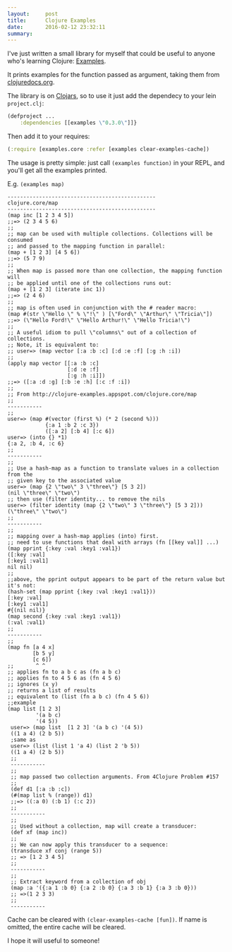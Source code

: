 ```yaml
---
layout:     post
title:      Clojure Examples
date:       2016-02-12 23:32:11
summary:    
---
```


I've just written a small library for myself that could be useful to anyone who's learning Clojure: [Examples](https://github.com/dariooddenino/examples).

It prints examples for the function passed as argument, taking them from [clojuredocs.org](http://clojuredocs.org).

The library is on [Clojars](https://clojars.org/examples), so to use it just add the dependecy to your lein `project.clj`:

```clojure
(defproject ...
    :dependencies [[examples \"0.3.0\"]]}
```

Then add it to your requires:

```clojure
(:require [examples.core :refer [examples clear-examples-cache])
```

The usage is pretty simple: just call `(examples function)` in your REPL, and you'll get all the examples printed.

E.g. `(examples map)`

```
-----------------------------------------------
clojure.core/map
-----------------------------------------------
(map inc [1 2 3 4 5])
;;=> (2 3 4 5 6)
;;
;; map can be used with multiple collections. Collections will be consumed
;; and passed to the mapping function in parallel:
(map + [1 2 3] [4 5 6])
;;=> (5 7 9)
;;
;; When map is passed more than one collection, the mapping function will
;; be applied until one of the collections runs out:
(map + [1 2 3] (iterate inc 1))
;;=> (2 4 6)
;;
;; map is often used in conjunction with the # reader macro:
(map #(str \"Hello \" % \"!\" ) [\"Ford\" \"Arthur\" \"Tricia\"])
;;=> (\"Hello Ford!\" \"Hello Arthur!\" \"Hello Tricia!\")
;;
;; A useful idiom to pull \"columns\" out of a collection of collections. 
;; Note, it is equivalent to:
;; user=> (map vector [:a :b :c] [:d :e :f] [:g :h :i])
;;
(apply map vector [[:a :b :c]
                   [:d :e :f]
                   [:g :h :i]])
;;=> ([:a :d :g] [:b :e :h] [:c :f :i])
;;
;; From http://clojure-examples.appspot.com/clojure.core/map
;;
-----------
;;
user=> (map #(vector (first %) (* 2 (second %)))
            {:a 1 :b 2 :c 3})
            ([:a 2] [:b 4] [:c 6])
user=> (into {} *1)
{:a 2, :b 4, :c 6}
;;
-----------
;;
;; Use a hash-map as a function to translate values in a collection from the
;; given key to the associated value
user=> (map {2 \"two\" 3 \"three\"} [5 3 2])
(nil \"three\" \"two\")
;; then use (filter identity... to remove the nils
user=> (filter identity (map {2 \"two\" 3 \"three\"} [5 3 2]))
(\"three\" \"two\")
;;
-----------
;;
;; mapping over a hash-map applies (into) first.
;; need to use functions that deal with arrays (fn [[key val]] ...)
(map pprint {:key :val :key1 :val1})
([:key :val]
[:key1 :val1]
nil nil)
;;
;;above, the pprint output appears to be part of the return value but it's not:
(hash-set (map pprint {:key :val :key1 :val1}))
[:key :val]
[:key1 :val1]
#{(nil nil)}
(map second {:key :val :key1 :val1})
(:val :val1)
;;
-----------
;;
(map fn [a 4 x]
        [b 5 y]
        [c 6])    
;;       ^ ^
;; applies fn to a b c as (fn a b c)
;; applies fn to 4 5 6 as (fn 4 5 6)
;; ignores (x y)
;; returns a list of results
;; equivalent to (list (fn a b c) (fn 4 5 6))
;;example
(map list [1 2 3]
         '(a b c)
         '(4 5))
 user=> (map list  [1 2 3] '(a b c) '(4 5))
 ((1 a 4) (2 b 5))
 ;same as
 user=> (list (list 1 'a 4) (list 2 'b 5))
 ((1 a 4) (2 b 5))
 ;;
 -----------
 ;;
 ;; map passed two collection arguments. From 4Clojure Problem #157
 ;;
 (def d1 [:a :b :c])
 (#(map list % (range)) d1)
 ;;=> ((:a 0) (:b 1) (:c 2))
 ;;
 -----------
 ;;
 ;; Used without a collection, map will create a transducer:
 (def xf (map inc))
 ;;
 ;; We can now apply this transducer to a sequence:
 (transduce xf conj (range 5))
 ;; => [1 2 3 4 5]
 ;;
 -----------
 ;;
 ;; Extract keyword from a collection of obj
 (map :a '({:a 1 :b 0} {:a 2 :b 0} {:a 3 :b 1} {:a 3 :b 0}))
 ;; =>(1 2 3 3)
 ;;
 -----------
 ```
 
 Cache can be cleared with `(clear-examples-cache [fun])`. If name is omitted, the entire cache will be cleared.
 
 I hope it will useful to someone!
